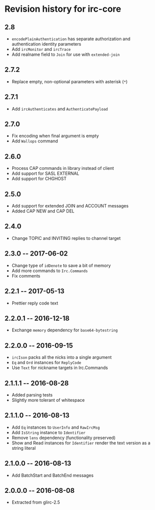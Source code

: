 # Revision history for irc-core

## 2.8

* `encodePlainAuthentication` has separate authorization and authentication identity parameters
* Add `ircMonitor` and `ircTrace`
* Add realname field to `Join` for use with `extended-join`

## 2.7.2

* Replace empty, non-optional parameters with asterisk (`*`)

## 2.7.1

* Add `ircAuthenticates` and `AuthenticatePayload`

## 2.7.0

* Fix encoding when final argument is empty
* Add `Wallops` command

## 2.6.0

* Process CAP commands in library instead of client
* Add support for SASL EXTERNAL
* Add support for CHGHOST

## 2.5.0

* Add support for extended JOIN and ACCOUNT messages
* Added CAP NEW and CAP DEL

## 2.4.0

* Change TOPIC and INVITING replies to channel target

## 2.3.0 -- 2017-06-02

* Change type of `idDenote` to save a bit of memory
* Add more commands to `Irc.Commands`
* Fix comments

## 2.2.1 -- 2017-05-13

* Prettier reply code text

## 2.2.0.1  -- 2016-12-18

* Exchange `memory` dependency for `base64-bytestring`

## 2.2.0.0  -- 2016-09-15

* `ircIson` packs all the nicks into a single argument
* `Eq` and `Ord` instances for `ReplyCode`
* Use `Text` for nickname targets in Irc.Commands

## 2.1.1.1  -- 2016-08-28

* Added parsing tests
* Slightly more tolerant of whitespace

## 2.1.1.0  -- 2016-08-13

* Add `Eq` instances to `UserInfo` and `RawIrcMsg`
* Add `IsString` instance to `Identifier`
* Remove `lens` dependency (functionality preserved)
* Show and Read instances for `Identifier` render the text version as a string literal

## 2.1.0.0  -- 2016-08-13

* Add BatchStart and BatchEnd messages

## 2.0.0.0  -- 2016-08-08

* Extracted from glirc-2.5
